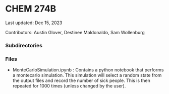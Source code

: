# CHEM 274B

Last updated: Dec 15, 2023

Contributors: Austin Glover, Destinee Maldonaldo, Sam Wollenburg

### Subdirectories

### Files

- MonteCarloSimulation.ipynb : Contains a python notebook that performs a montecarlo simulation. This simulation will select a random state from the output files and record the number of sick people. This is then repeated for 1000 times (unless changed by the user).
